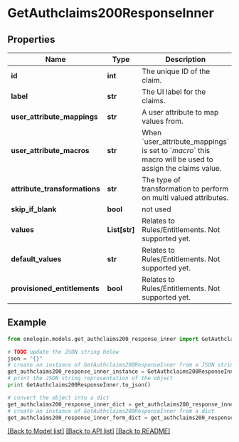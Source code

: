 # GetAuthclaims200ResponseInner


## Properties
Name | Type | Description | Notes
------------ | ------------- | ------------- | -------------
**id** | **int** | The unique ID of the claim. | [optional] 
**label** | **str** | The UI label for the claims. | [optional] 
**user_attribute_mappings** | **str** | A user attribute to map values from. | [optional] 
**user_attribute_macros** | **str** | When &#x60;user_attribute_mappings&#x60; is set to &#x60;_macro_&#x60; this macro will be used to assign the claims value. | [optional] 
**attribute_transformations** | **str** | The type of transformation to perform on multi valued attributes. | [optional] 
**skip_if_blank** | **bool** | not used | [optional] 
**values** | **List[str]** | Relates to Rules/Entitlements. Not supported yet. | [optional] 
**default_values** | **str** | Relates to Rules/Entitlements. Not supported yet. | [optional] 
**provisioned_entitlements** | **bool** | Relates to Rules/Entitlements. Not supported yet. | [optional] 

## Example

```python
from onelogin.models.get_authclaims200_response_inner import GetAuthclaims200ResponseInner

# TODO update the JSON string below
json = "{}"
# create an instance of GetAuthclaims200ResponseInner from a JSON string
get_authclaims200_response_inner_instance = GetAuthclaims200ResponseInner.from_json(json)
# print the JSON string representation of the object
print GetAuthclaims200ResponseInner.to_json()

# convert the object into a dict
get_authclaims200_response_inner_dict = get_authclaims200_response_inner_instance.to_dict()
# create an instance of GetAuthclaims200ResponseInner from a dict
get_authclaims200_response_inner_form_dict = get_authclaims200_response_inner.from_dict(get_authclaims200_response_inner_dict)
```
[[Back to Model list]](../README.md#documentation-for-models) [[Back to API list]](../README.md#documentation-for-api-endpoints) [[Back to README]](../README.md)



